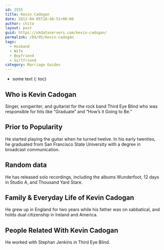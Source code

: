 ```yaml
---
id: 2555
title: Kevin Cadogan
date: 2012-04-05T18:48:51+00:00
author: chito
layout: post
guid: https://ukdataservers.com/kevin-cadogan/
permalink: /04/05/kevin-cadogan
tags:
  - Husband
  - Wife
  - Boyfriend
  - Girlfriend
category: Marriage Guides
---
```


* some text
{: toc}
          
          
## Who is  Kevin Cadogan
                  
                  
                  
Singer, songwriter, and guitarist for the rock band Third Eye Blind who was responsible for hits like &#8220;Graduate&#8221; and &#8220;How&#8217;s it Going to Be.&#8221;
                  
                
                
                
## Prior to Popularity 
                  
                  
                  
He started playing the guitar when he turned twelve. In his early twenties, he graduated from San Francisco State University with a degree in broadcast communication.
                  
                
                
                
## Random data 
                  
                  
                  
He has released solo recordings, including the albums Wunderfoot, 12 days in Studio A, and Thousand Yard Stare.
                  
                
                
                
## Family & Everyday Life of Kevin Cadogan
                  
                  
                  
He grew up in England for two years while his father was on sabbatical, and holds dual citizenship in Ireland and America.
                  
                
                
                
## People Related With  Kevin Cadogan
                  
                  
                  
He worked with Stephan Jenkins in Third Eye Blind.
                  
                
              
            
          
          
          
    
    
  
